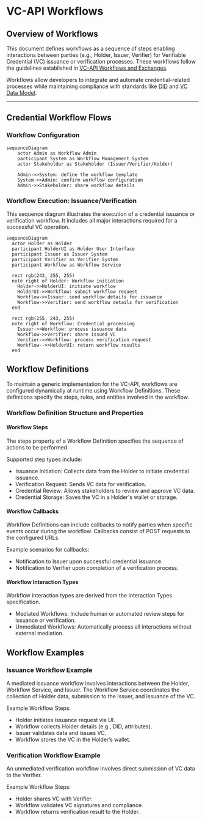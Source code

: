 <!--
 Copyright 2021 - 2024 Energy Web Foundation
 
 This program is free software: you can redistribute it and/or modify
 it under the terms of the GNU General Public License as published by
 the Free Software Foundation, either version 3 of the License, or
 (at your option) any later version.
 
 This program is distributed in the hope that it will be useful,
 but WITHOUT ANY WARRANTY; without even the implied warranty of
 MERCHANTABILITY or FITNESS FOR A PARTICULAR PURPOSE.  See the
 GNU General Public License for more details.
 
 You should have received a copy of the GNU General Public License
 along with this program.  If not, see <http://www.gnu.org/licenses/>.
-->

# VC-API Workflows

## Overview of Workflows

This document defines workflows as a sequence of steps enabling interactions between parties (e.g., Holder, Issuer, Verifier) for Verifiable Credential (VC) issuance or verification processes. These workflows follow the guidelines established in [VC-API Workflows and Exchanges](https://w3c-ccg.github.io/vc-api/#workflows-and-exchanges).

Workflows allow developers to integrate and automate credential-related processes while maintaining compliance with standards like [DID](https://www.w3.org/TR/did-core/) and [VC Data Model](https://www.w3.org/TR/vc-data-model/).

---

## Credential Workflow Flows

### Workflow Configuration

```mermaid
sequenceDiagram
    actor Admin as Workflow Admin
    participant System as Workflow Management System
    actor Stakeholder as Stakeholder (Issuer/Verifier/Holder)
    
    Admin->>System: define the workflow template
    System->>Admin: confirm workflow configuration
    Admin->>Stakeholder: share workflow details
```

### Workflow Execution: Issuance/Verification
This sequence diagram illustrates the execution of a credential issuance or verification workflow. It includes all major interactions required for a successful VC operation.

```mermaid
sequenceDiagram
  actor Holder as Holder
  participant HolderUI as Holder User Interface
  participant Issuer as Issuer System
  participant Verifier as Verifier System
  participant Workflow as Workflow Service
  
  rect rgb(243, 255, 255)
  note right of Holder: Workflow initiation
    Holder->>HolderUI: initiate workflow
    HolderUI->>Workflow: submit workflow request
    Workflow->>Issuer: send workflow details for issuance
    Workflow->>Verifier: send workflow details for verification
  end

  rect rgb(255, 243, 255)
  note right of Workflow: Credential processing
    Issuer->>Workflow: process issuance data
    Workflow->>Verifier: share issued VC
    Verifier->>Workflow: process verification request
    Workflow-->>HolderUI: return workflow results
  end
```

## Workflow Definitions

To maintain a generic implementation for the VC-API, workflows are configured dynamically at runtime using Workflow Definitions. These definitions specify the steps, rules, and entities involved in the workflow.

### Workflow Definition Structure and Properties

#### Workflow Steps

The steps property of a Workflow Definition specifies the sequence of actions to be performed.

Supported step types include:

- Issuance Initiation: Collects data from the Holder to initiate credential issuance.
- Verification Request: Sends VC data for verification.
- Credential Review: Allows stakeholders to review and approve VC data.
- Credential Storage: Saves the VC in a Holder's wallet or storage.

#### Workflow Callbacks
Workflow Definitions can include callbacks to notify parties when specific events occur during the workflow. Callbacks consist of POST requests to the configured URLs.

Example scenarios for callbacks:

- Notification to Issuer upon successful credential issuance.
- Notification to Verifier upon completion of a verification process.


#### Workflow Interaction Types

Workflow interaction types are derived from the Interaction Types specification.

- Mediated Workflows: Include human or automated review steps for issuance or verification.
- Unmediated Workflows: Automatically process all interactions without external mediation.

## Workflow Examples

### Issuance Workflow Example

A mediated issuance workflow involves interactions between the Holder, Workflow Service, and Issuer. The Workflow Service coordinates the collection of Holder data, submission to the Issuer, and issuance of the VC.

Example Workflow Steps:

- Holder initiates issuance request via UI.
- Workflow collects Holder details (e.g., DID, attributes).
- Issuer validates data and issues VC.
- Workflow stores the VC in the Holder’s wallet.

### Verification Workflow Example

An unmediated verification workflow involves direct submission of VC data to the Verifier.

Example Workflow Steps:

- Holder shares VC with Verifier.
- Workflow validates VC signatures and compliance.
- Workflow returns verification result to the Holder.
